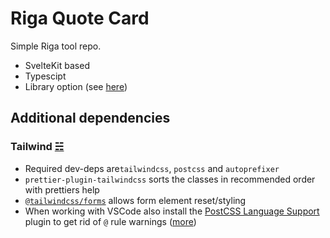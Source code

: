 # Riga Quote Card

Simple Riga tool repo.

- SvelteKit based
- Typescipt
- Library option (see [here](https://kit.svelte.dev/docs/packaging))

## Additional dependencies

### Tailwind [&#9781;](https://tailwindcss.com/)

- Required dev-deps are`tailwindcss`, `postcss` and `autoprefixer`
- `prettier-plugin-tailwindcss` sorts the classes in recommended order with prettiers help
- [`@tailwindcss/forms`](https://github.com/tailwindlabs/tailwindcss-forms) allows form element reset/styling
- When working with VSCode also install the [PostCSS Language Support](https://github.com/csstools/postcss-language) plugin to get rid of `@` rule warnings ([more](https://developer.mozilla.org/en-US/docs/Web/CSS/At-rule))
